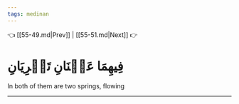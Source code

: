 ```yaml
---
tags: medinan
---
```


👈 [[55-49.md|Prev]] | [[55-51.md|Next]] 👉

# فِيهِمَا عَيۡنَانِ تَجۡرِيَانِ

In both of them are two springs, flowing

---


